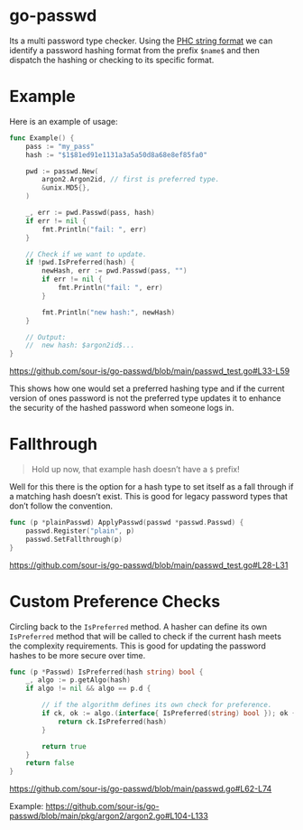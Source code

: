 # go-passwd
 Its a multi password type checker. Using the [PHC string format](https://github.com/P-H-C/phc-string-format/blob/master/phc-sf-spec.md) we can identify a password hashing format from the prefix `$name$` and then dispatch the hashing or checking to its specific format.


# Example

Here is an example of usage:

```go
func Example() {
	pass := "my_pass"
	hash := "$1$81ed91e1131a3a5a50d8a68e8ef85fa0"

	pwd := passwd.New(
		argon2.Argon2id, // first is preferred type.
		&unix.MD5{},
	)

	_, err := pwd.Passwd(pass, hash)
	if err != nil {
		fmt.Println("fail: ", err)
	}

	// Check if we want to update.
	if !pwd.IsPreferred(hash) {
		newHash, err := pwd.Passwd(pass, "")
		if err != nil {
			fmt.Println("fail: ", err)
		}

		fmt.Println("new hash:", newHash)
	}

	// Output:
	//  new hash: $argon2id$...
}
```
https://github.com/sour-is/go-passwd/blob/main/passwd_test.go#L33-L59

This shows how one would set a preferred hashing type and if the current version of ones password is not the preferred type updates it to enhance the security of the hashed password when someone logs in.


# Fallthrough

> Hold up now, that example hash doesn’t have a `$` prefix!

Well for this there is the option for a hash type to set itself as a fall through if a matching hash doesn’t exist. This is good for legacy password types that don’t follow the convention.

```go
func (p *plainPasswd) ApplyPasswd(passwd *passwd.Passwd) {
	passwd.Register("plain", p)
	passwd.SetFallthrough(p)
}
```

https://github.com/sour-is/go-passwd/blob/main/passwd_test.go#L28-L31


# Custom Preference Checks

Circling back to the `IsPreferred` method. A hasher can define its own `IsPreferred` method that will be called to check if the current hash meets the complexity requirements. This is good for updating the password hashes to be more secure over time.

```go
func (p *Passwd) IsPreferred(hash string) bool {
	_, algo := p.getAlgo(hash)
	if algo != nil && algo == p.d {

		// if the algorithm defines its own check for preference.
		if ck, ok := algo.(interface{ IsPreferred(string) bool }); ok {
			return ck.IsPreferred(hash)
		}

		return true
	}
	return false
}
```

https://github.com/sour-is/go-passwd/blob/main/passwd.go#L62-L74

Example: https://github.com/sour-is/go-passwd/blob/main/pkg/argon2/argon2.go#L104-L133
